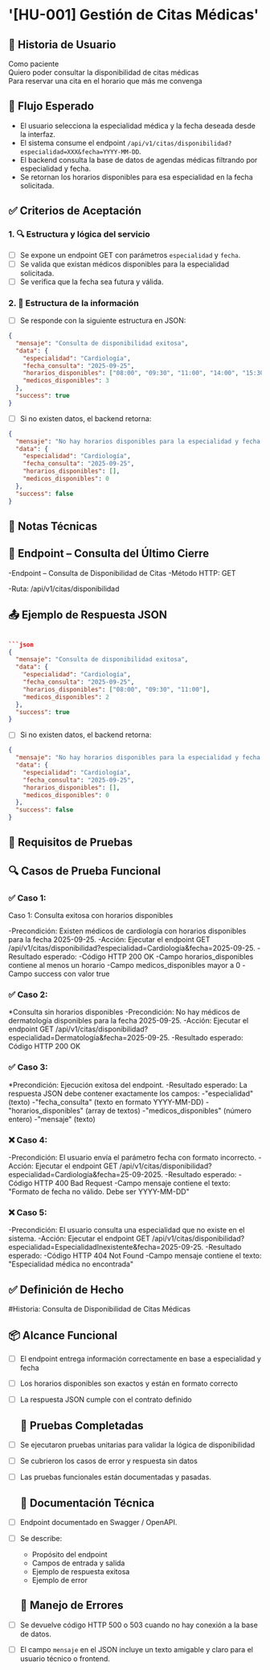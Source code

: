 # '[HU-001] Gestión de Citas Médicas'

## 📖 Historia de Usuario

Como paciente  
Quiero poder consultar la disponibilidad de citas médicas  
Para reservar una cita en el horario que más me convenga

## 🔁 Flujo Esperado

- El usuario selecciona la especialidad médica y la fecha deseada desde la interfaz.  
- El sistema consume el endpoint `/api/v1/citas/disponibilidad?especialidad=XXX&fecha=YYYY-MM-DD`.  
- El backend consulta la base de datos de agendas médicas filtrando por especialidad y fecha.  
- Se retornan los horarios disponibles para esa especialidad en la fecha solicitada.  

## ✅ Criterios de Aceptación

### 1. 🔍 Estructura y lógica del servicio

- [ ] Se expone un endpoint GET con parámetros `especialidad` y `fecha`.  
- [ ] Se valida que existan médicos disponibles para la especialidad solicitada.  
- [ ] Se verifica que la fecha sea futura y válida.  

### 2. 📆 Estructura de la información

- [ ] Se responde con la siguiente estructura en JSON:

```json
{
  "mensaje": "Consulta de disponibilidad exitosa",
  "data": {
    "especialidad": "Cardiología",
    "fecha_consulta": "2025-09-25",
    "horarios_disponibles": ["08:00", "09:30", "11:00", "14:00", "15:30"],
    "medicos_disponibles": 3
  },
  "success": true
}
```


- [ ] Si no existen datos, el backend retorna:

```json
{
  "mensaje": "No hay horarios disponibles para la especialidad y fecha indicada",
  "data": {
    "especialidad": "Cardiología",
    "fecha_consulta": "2025-09-25",
    "horarios_disponibles": [],
    "medicos_disponibles": 0
  },
  "success": false
}
```

## 🔧 Notas Técnicas

## 🚀 Endpoint – Consulta del Último Cierre

-Endpoint – Consulta de Disponibilidad de Citas
-Método HTTP: GET

-Ruta: /api/v1/citas/disponibilidad
## 📤 Ejemplo de Respuesta JSON

````json

```json
{
  "mensaje": "Consulta de disponibilidad exitosa",
  "data": {
    "especialidad": "Cardiología",
    "fecha_consulta": "2025-09-25",
    "horarios_disponibles": ["08:00", "09:30", "11:00"],
    "medicos_disponibles": 2
  },
  "success": true
}

````

- [ ] Si no existen datos, el backend retorna:

```json
{
  "mensaje": "No hay horarios disponibles para la especialidad y fecha indicada",
  "data": {
    "especialidad": "Cardiología",
    "fecha_consulta": "2025-09-25",
    "horarios_disponibles": [],
    "medicos_disponibles": 0
  },
  "success": false
}
```

## 🧪 Requisitos de Pruebas

## 🔍 Casos de Prueba Funcional

### ✅ Caso 1: 

Caso 1: Consulta exitosa con horarios disponibles

-Precondición: Existen médicos de cardiología con horarios disponibles para la fecha 2025-09-25.
-Acción: Ejecutar el endpoint GET /api/v1/citas/disponibilidad?especialidad=Cardiología&fecha=2025-09-25.
-Resultado esperado:
-Código HTTP 200 OK
-Campo horarios_disponibles contiene al menos un horario
-Campo medicos_disponibles mayor a 0
-Campo success con valor true

  ### ✅ Caso 2:
  
*Consulta sin horarios disponibles
-Precondición: No hay médicos de dermatología disponibles para la fecha 2025-09-25.
-Acción: Ejecutar el endpoint GET /api/v1/citas/disponibilidad?especialidad=Dermatología&fecha=2025-09-25.
-Resultado esperado:
Código HTTP 200 OK

### ✅ Caso 3: 

*Precondición: Ejecución exitosa del endpoint.
-Resultado esperado: La respuesta JSON debe contener exactamente los campos:
-"especialidad" (texto)
-"fecha_consulta" (texto en formato YYYY-MM-DD)
-"horarios_disponibles" (array de textos)
-"medicos_disponibles" (número entero)
-"mensaje" (texto)

  ### ❌ Caso 4: 
-Precondición: El usuario envía el parámetro fecha con formato incorrecto.
-Acción: Ejecutar el endpoint GET /api/v1/citas/disponibilidad?especialidad=Cardiología&fecha=25-09-2025.
-Resultado esperado:
-Código HTTP 400 Bad Request
-Campo mensaje contiene el texto: "Formato de fecha no válido. Debe ser YYYY-MM-DD"

  ### ❌ Caso 5: 

-Precondición: El usuario consulta una especialidad que no existe en el sistema.
-Acción: Ejecutar el endpoint GET /api/v1/citas/disponibilidad?especialidad=EspecialidadInexistente&fecha=2025-09-25.
-Resultado esperado:
-Código HTTP 404 Not Found
-Campo mensaje contiene el texto: "Especialidad médica no encontrada"

## ✅ Definición de Hecho

#Historia: Consulta de Disponibilidad de Citas Médicas

## 📦 Alcance Funcional

- [ ] El endpoint entrega información correctamente en base a especialidad y fecha
- [ ] Los horarios disponibles son exactos y están en formato correcto
- [ ] La respuesta JSON cumple con el contrato definido

  ## 🧪 Pruebas Completadas

- [ ] Se ejecutaron pruebas unitarias para validar la lógica de disponibilidad
- [ ] Se cubrieron los casos de error y respuesta sin datos
- [ ] Las pruebas funcionales están documentadas y pasadas.

  ## 📄 Documentación Técnica

- [ ] Endpoint documentado en Swagger / OpenAPI.
- [ ] Se describe:

  - Propósito del endpoint
  - Campos de entrada y salida
  - Ejemplo de respuesta exitosa
  - Ejemplo de error

  ## 🔐 Manejo de Errores

- [ ] Se devuelve código HTTP 500 o 503 cuando no hay conexión a la base de datos.
- [ ] El campo `mensaje` en el JSON incluye un texto amigable y claro para el usuario técnico o frontend.
